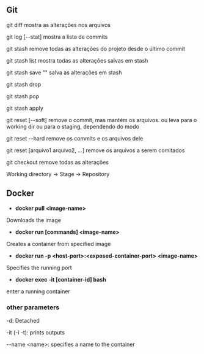 ## Git
git diff
mostra as alterações nos arquivos
  
git log [--stat]
mostra a lista de commits

git stash
remove todas as alterações do projeto desde o último commit

git stash list
mostra todas as alterações salvas em stash

git stash save "<some text>"
salva as alterações em stash
  
git stash drop <id>
  
git stash pop

git stash apply <id>
  
git reset [--soft] <hash commit>
remove o commit, mas mantém os arquivos. ou leva para o working dir ou para o staging, dependendo do modo
  
git reset --hard <hash commit>
remove os commits e os arquivos dele
  
git reset [arquivo1 arquivo2, ...]
remove os arquivos a serem comitados
  
git checkout
remove todas as alterações

Working directory -> Stage -> Repository

## Docker

- **docker pull \<image-name\>**

Downloads the image


- **docker run \[commands\] \<image-name\>**

Creates a container from specified image


- **docker run -p \<host-port\>:\<exposed-container-port\> \<image-name\>**

Specifies the running port

- **docker exec -it \[container-id\] bash**

enter a running container


### other parameters

-d: Detached

-it (-i -t): prints outputs

--name \<name\>: specifies a name to the container
